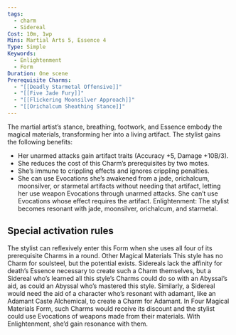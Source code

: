 ```yaml
---
tags:
  - charm
  - Sidereal
Cost: 10m, 1wp
Mins: Martial Arts 5, Essence 4
Type: Simple
Keywords:
  - Enlightenment
  - Form
Duration: One scene
Prerequisite Charms:
  - "[[Deadly Starmetal Offensive]]"
  - "[[Five Jade Fury]]"
  - "[[Flickering Moonsilver Approach]]"
  - "[[Orichalcum Sheathing Stance]]"
---
```

The martial artist’s stance, breathing, footwork, and Essence embody the magical materials, transforming her into a living artifact. The stylist gains the following benefits: 
-  Her unarmed attacks gain artifact traits (Accuracy +5, Damage +10B/3). 
-  She reduces the cost of this Charm’s prerequisites by two motes. 
-  She’s immune to crippling effects and ignores crippling penalties. 
-  She can use Evocations she’s awakened from a jade, orichalcum, moonsilver, or starmetal artifacts without needing that artifact, letting her use weapon Evocations through unarmed attacks. She can’t use Evocations whose effect requires the artifact. Enlightenment: The stylist becomes resonant with jade, moonsilver, orichalcum, and starmetal. 

## Special activation rules

The stylist can reflexively enter this Form when she uses all four of its prerequisite Charms in a round. Other Magical Materials This style has no Charm for soulsteel, but the potential exists. Sidereals lack the affinity for death’s Essence necessary to create such a Charm themselves, but a Sidereal who’s learned all this style’s Charms could do so with an Abyssal’s aid, as could an Abyssal who’s mastered this style. Similarly, a Sidereal would need the aid of a character who’s resonant with adamant, like an Adamant Caste Alchemical, to create a Charm for Adamant. In Four Magical Materials Form, such Charms would receive its discount and the stylist could use Evocations of weapons made from their materials. With Enlightenment, she’d gain resonance with them.